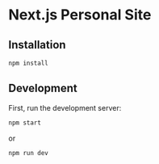 # Next.js Personal Site

## Installation

```bash
npm install
```

## Development

First, run the development server:

```bash
npm start
```

or

```bash
npm run dev
```
